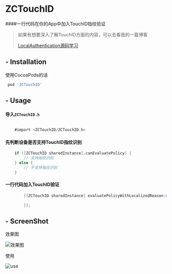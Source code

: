 # ZCTouchID
####一行代码在你的App中加入TouchID指纹验证

> 如果有想要深入了解TouchID方面的内容，可以去看我的一篇博客
> 
> [LocalAuthentication源码学习](http://zcill.com/2016/02/29/LocalAuthentication源码学习/)

## - Installation

使用CocoaPods的话

```ruby
 pod 'ZCTouchID'
```

## - Usage
#### 导入`ZCTouchID.h`

```objective-c

	#import <ZCTouchID/ZCTouchID.h>

```
#### 先判断设备是否支持TouchID指纹识别

```objective-c
	if ([ZCTouchID sharedInstance].canEvaluatePolicy) {
		// 支持指纹识别
    } else {
    	// 不支持指纹识别
    }
```
#### 一行代码加入TouchID验证

```objective-c
        [[ZCTouchID sharedInstance] evaluatePolicyWithLocalizedReason:@"通过Home键验证已有手机指纹" fallbackButtonTitle:@"输入密码" completion:^(ZCTouchIDEvaluateResult result) {
            
        }];
```

## - ScreenShot
效果图

![效果图](http://7xr0k3.com1.z0.glb.clouddn.com/ZCTouchID/screenshot.gif)


使用

![use](http://7xr0k3.com1.z0.glb.clouddn.com/ZCTouchID/use.png)

